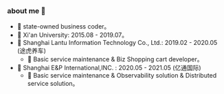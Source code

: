 ### about me 👋

- 🔭 state-owned business coder。
- 🌱 Xi'an University: 2015.08 - 2019.07。
- 🍉 Shanghai Lantu Information Technology Co., Ltd.: 2019.02 - 2020.05 (途虎养车)
  - 🏃‍ Basic service maintenance & Biz Shopping cart developer。
- 🍎 Shanghai E&P International,INC.                : 2020.05 - 2021.05      (亿通国际)
  - 🏃‍ Basic service maintenance & Observability solution & Distributed service solution。
